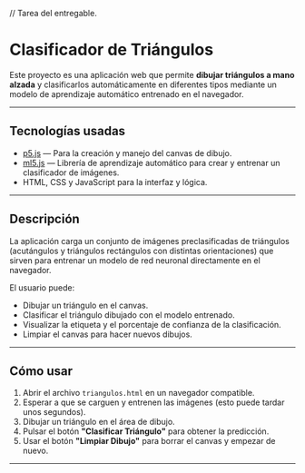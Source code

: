 // Tarea del entregable.

# Clasificador de Triángulos

Este proyecto es una aplicación web que permite **dibujar triángulos a mano alzada** y clasificarlos automáticamente en diferentes tipos mediante un modelo de aprendizaje automático entrenado en el navegador.

---

## Tecnologías usadas

- [p5.js](https://p5js.org/) — Para la creación y manejo del canvas de dibujo.
- [ml5.js](https://ml5js.org/) — Librería de aprendizaje automático para crear y entrenar un clasificador de imágenes.
- HTML, CSS y JavaScript para la interfaz y lógica.

---

## Descripción

La aplicación carga un conjunto de imágenes preclasificadas de triángulos (acutángulos y triángulos rectángulos con distintas orientaciones) que sirven para entrenar un modelo de red neuronal directamente en el navegador.

El usuario puede:

- Dibujar un triángulo en el canvas.
- Clasificar el triángulo dibujado con el modelo entrenado.
- Visualizar la etiqueta y el porcentaje de confianza de la clasificación.
- Limpiar el canvas para hacer nuevos dibujos.

---

## Cómo usar

1. Abrir el archivo `triangulos.html` en un navegador compatible.
2. Esperar a que se carguen y entrenen las imágenes (esto puede tardar unos segundos).
3. Dibujar un triángulo en el área de dibujo.
4. Pulsar el botón **"Clasificar Triángulo"** para obtener la predicción.
5. Usar el botón **"Limpiar Dibujo"** para borrar el canvas y empezar de nuevo.

---